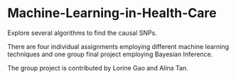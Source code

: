 # Machine-Learning-in-Health-Care
Explore several algorithms to find the causal SNPs.

There are four individual assignments employing different machine learning techniques and one group final project employing Bayesian Inference.

The group project is contributed by Lorine Gao and Alina Tan.
